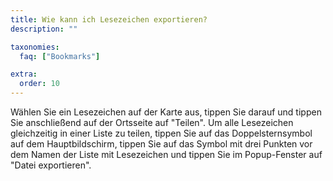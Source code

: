 ```yaml
---
title: Wie kann ich Lesezeichen exportieren?
description: ""

taxonomies:
  faq: ["Bookmarks"]

extra:
  order: 10
---
```


Wählen Sie ein Lesezeichen auf der Karte aus, tippen Sie darauf und tippen Sie anschließend auf der Ortsseite auf "Teilen". Um alle Lesezeichen gleichzeitig in einer Liste zu teilen, tippen Sie auf das Doppelsternsymbol auf dem Hauptbildschirm, tippen Sie auf das Symbol mit drei Punkten vor dem Namen der Liste mit Lesezeichen und tippen Sie im Popup-Fenster auf "Datei exportieren".

